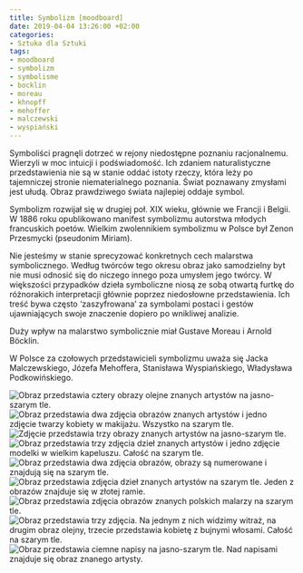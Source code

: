 ```yaml
---
title: Symbolizm [moodboard]
date: 2019-04-04 13:26:00 +02:00
categories:
- Sztuka dla Sztuki
tags:
- moodboard
- symbolizm
- symbolisme
- bocklin
- moreau
- khnopff
- mehoffer
- malczewski
- wyspiański
---
```


Symboliści pragnęli dotrzeć w rejony niedostępne poznaniu racjonalnemu. Wierzyli w moc intuicji i podświadomość. Ich zdaniem naturalistyczne przedstawienia nie są w stanie oddać istoty rzeczy, która leży po tajemniczej stronie niematerialnego poznania. Świat poznawany zmysłami jest ułudą. Obraz prawdziwego świata najlepiej oddaje symbol. 

Symbolizm rozwijał się w drugiej poł. XIX wieku, głównie we Francji i Belgii. W 1886 roku opublikowano manifest symbolizmu autorstwa młodych francuskich poetów. Wielkim zwolennikiem symbolizmu w Polsce był Zenon Przesmycki (pseudonim Miriam).

Nie jesteśmy w stanie sprecyzować konkretnych cech malarstwa symbolicznego. Według twórców tego okresu obraz jako samodzielny byt nie musi odnosić się do niczego innego poza umysłem jego twórcy. W większości przypadków dzieła symboliczne niosą ze sobą otwartą furtkę do różnorakich interpretacji głównie poprzez niedosłowne przedstawienia. Ich treść bywa często ‘zaszyfrowana’ za symbolami postaci i gestów ujawniających swoje znaczenie dopiero po wnikliwej analizie. 

Duży wpływ na malarstwo symbolicznie miał Gustave Moreau i Arnold Böcklin. 

W Polsce za czołowych przedstawicieli symbolizmu uważa się Jacka Malczewskiego, Józefa Mehoffera, Stanisława Wyspiańskiego, Władysława Podkowińskiego. 

![Obraz przedstawia cztery obrazy olejne znanych artystów na jasno-szarym tle.](https://ello-direct-uploads.s3.amazonaws.com/uploads/dd08db50-d9c1-46fe-954d-1f66d05e619d/ello-09b12066-adcf-4e51-b780-ee35d7f3b1a6.jpeg)
![Obraz przedstawia dwa zdjęcia obrazów znanych artystów i jedno zdjęcie twarzy kobiety w makijażu. Wszystko na szarym tle.](https://ello-direct-uploads.s3.amazonaws.com/uploads/df3c6e96-c0a4-4874-b0d6-d27874d8c06c/ello-af7460ba-0e5d-4b62-a26d-375dd0869629.jpeg)
![Zdjęcie przedstawia trzy obrazy znanych artystów na jasno-szarym tle.](https://ello-direct-uploads.s3.amazonaws.com/uploads/009a368b-66c5-45e4-ab8e-537365156a25/ello-b2a02d49-40cf-4187-b1b1-9dabc23f36cf.jpeg)
![Obraz przedstawia trzy zdjęcia dzieł znanych artystów i jedno zdjęcie modelki w wielkim kapeluszu. Całość na szarym tle.](https://ello-direct-uploads.s3.amazonaws.com/uploads/232f5170-7c01-4f31-94a8-de0fba4b5fff/ello-4cdd8408-c83b-42b5-b3d7-8c261fced55f.jpeg)
![Obraz przedstawia dwa zdjęcia obrazów, obrazy są numerowane i znajdują się na szarym tle.](https://ello-direct-uploads.s3.amazonaws.com/uploads/5b3bfc52-2b13-4335-9146-a6a496d56a0a/ello-fbe5a042-6d33-432e-b43d-2dbde4173a8a.jpeg)
![Obraz przedstawia zdjęcia dzieł znanych artystów na szarym tle. Jeden z obrazów znajduje się w złotej ramie.](https://ello-direct-uploads.s3.amazonaws.com/uploads/18403673-a829-4d52-b9bf-c6b5b5bc6027/ello-0b1934cd-65dc-42e0-96b7-a0360b012645.jpeg)
![Obraz przedstawia zdjęcia obrazów znanych polskich malarzy na szarym tle.](https://ello-direct-uploads.s3.amazonaws.com/uploads/9d877715-46df-4e7a-ad82-2834241f2f0d/ello-3d62eeed-dc09-43fb-85e5-d08f93b481b8.jpeg)
![Obraz przedstawia trzy zdjęcia. Na jednym z nich widzimy witraż, na drugim obraz olejny, trzecie przedstawia kobietę z bujnymi włosami. Całość na szarym tle.](https://ello-direct-uploads.s3.amazonaws.com/uploads/39b71d0d-cc7c-4bbe-8c96-0750af53dea9/ello-e1bce3c5-b476-4f14-92bf-9ae33b5ba2a2.jpeg)
![Obraz przedstawia ciemne napisy na jasno-szarym tle. Nad napisami znajduje się obraz znanego artysty.](https://ello-direct-uploads.s3.amazonaws.com/uploads/ecaf1b88-37d3-4088-a43c-25b746bd5e9b/ello-89053968-369a-4443-80f6-0050b2ebd4cc.jpeg)